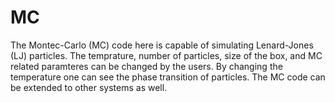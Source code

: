 # MC

The Montec-Carlo (MC) code here is capable of simulating Lenard-Jones (LJ) particles. The temprature, number of particles, size of the box, and MC related paramteres can be changed by the users. By changing the temperature one can see the phase transition of particles. The MC code can be extended to other systems as well. 
